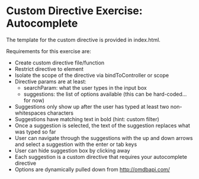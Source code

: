 # Custom Directive Exercise: Autocomplete

The template for the custom directive is provided in index.html.

Requirements for this exercise are:

* Create custom directive file/function
* Restrict directive to element
* Isolate the scope of the directive via bindToController or scope
* Directive params are at least:
  * searchParam: what the user types in the input box
  * suggestions: the list of options available (this can be hard-coded... for now)
* Suggestions only show up after the user has typed at least two non-whitespaces characters
* Suggestions have matching text in bold (hint: custom filter)
* Once a suggestion is selected, the text of the suggestion replaces what was typed so far
* User can navigate through the suggestions with the up and down arrows and select a suggestion with the enter or tab keys
* User can hide suggestion box by clicking away
* Each suggestion is a custom directive that requires your autocomplete directive
* Options are dynamically pulled down from http://omdbapi.com/
